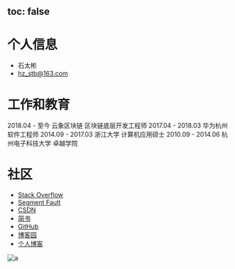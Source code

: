 toc: false
-------------

# 个人信息

- 石太彬
- hz_stb@163.com 

# 工作和教育

2018.04 - 至今     云象区块链 区块链底层开发工程师 
2017.04 - 2018.03 华为杭州 软件工程师
2014.09 - 2017.03 浙江大学 计算机应用硕士
2010.09 - 2014.06 杭州电子科技大学 卓越学院



# 社区

- [Stack Overflow](https://stackoverflow.com/users/4296218/james-shi)
- [Segment Fault](https://segmentfault.com/u/lessisbetter)
- [CSDN](https://me.csdn.net/m0_43499523)
- [简书](https://www.jianshu.com/u/947f3ccdd481)
- [GitHub](github.com/shitaibin)
- [博客园](https://www.cnblogs.com/lifeathappiness)
- [个人博客](http://lessisbetter.site/)

        

![a](https://upload-images.jianshu.io/upload_images/10901752-bb6517d112b779f2.png?imageMogr2/auto-orient/strip%7CimageView2/2/w/1240)
